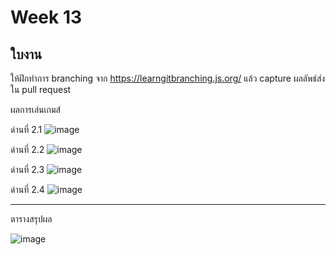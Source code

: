 # Week 13 #

## ใบงาน

ให้ฝึกทำการ branching  จาก  https://learngitbranching.js.org/ แล้ว capture ผลลัพธ์ส่งใน pull request

ผลการเล่นเกมส์

ด่านที่ 2.1 
![image](https://user-images.githubusercontent.com/71489984/144881217-0aa8d818-5894-403b-b498-2253ab065157.png)

ด่านที่ 2.2
![image](https://user-images.githubusercontent.com/71489984/144883684-3e4b4998-74cc-4c79-a063-fbec5a3e8430.png)

ด่านที่ 2.3
![image](https://user-images.githubusercontent.com/71489984/144884095-4b31bfb8-2e01-4bb7-a519-788ea7126519.png)


ด่านที่ 2.4
![image](https://user-images.githubusercontent.com/71489984/144884354-a682456c-6173-4c7a-b552-964af81aaf32.png)


---
ตารางสรุปผล


![image](https://user-images.githubusercontent.com/71489984/144884404-a2061e5e-bbe9-47d4-be94-b9cb5dc67547.png)


